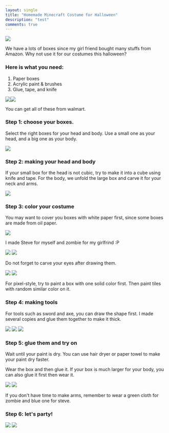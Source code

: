 ```yaml
---
layout: single
title: "Homemade Minecraft Costume for Halloween"
description: "test"
comments: true
---
```

![](http://www3.cs.stonybrook.edu/~coxie/holloween/7-1.JPG)

We have a lots of boxes since my girl friend bought many stuffs from Amazon. Why not use it for our costumes this halloween?


### Here is what you need:
1. Paper boxes
2. Acrylic paint & brushes
3. Glue, tape, and knife

![](http://www3.cs.stonybrook.edu/~coxie/holloween/1-1.jpg)![](http://www3.cs.stonybrook.edu/~coxie/holloween/1-2.jpg)

You can get all of these from walmart.

### Step 1: choose your boxes.
Select the right boxes for your head and body.
Use a small one as your head, and a big one as your body.

![](http://www3.cs.stonybrook.edu/~coxie/holloween/2-1.jpg)

### Step 2: making your head and body
If your small box for the head is not cubic, try to make it into a cube using knife and tape.
For the body, we unfold the large box and carve it for your neck and arms.

![](http://www3.cs.stonybrook.edu/~coxie/holloween/2-2.jpg)

### Step 3: color your costume
You may want to cover you boxes with white paper first, since some boxes are made from oil paper.

![](http://www3.cs.stonybrook.edu/~coxie/holloween/3-1.jpg)

I made Steve for myself and zombie for my girlfrind :P

![](http://www3.cs.stonybrook.edu/~coxie/holloween/3-2.JPG)
![](http://www3.cs.stonybrook.edu/~coxie/holloween/3-4.jpg)

Do not forget to carve your eyes after drawing them.

![](http://www3.cs.stonybrook.edu/~coxie/holloween/3-3.JPG)
![](http://www3.cs.stonybrook.edu/~coxie/holloween/5-2.jpg)

For pixel-style, try to paint a box with one solid color first. Then paint tiles with random similar color on it. 

### Step 4: making tools
For tools such as sword and axe, you can draw the shape first. I made several copies and glue them together to make it thick.

![](http://www3.cs.stonybrook.edu/~coxie/holloween/4-1.JPG)
![](http://www3.cs.stonybrook.edu/~coxie/holloween/4-2.jpg)
![](http://www3.cs.stonybrook.edu/~coxie/holloween/4-3.jpg)

### Step 5: glue them and try on
Wait until your paint is dry. You can use hair dryer or paper towel to make your paint dry faster.

Wear the box and then glue it. If your box is much larger for your body, you can also glue it first then wear it.

![](http://www3.cs.stonybrook.edu/~coxie/holloween/6-1.jpg)
![](http://www3.cs.stonybrook.edu/~coxie/holloween/6-2.jpg)

If you don't have time to make arms, remember to wear a green cloth for zombie and blue one for steve.

### Step 6: let's party!

![](http://www3.cs.stonybrook.edu/~coxie/holloween/7-3.jpg)
![](http://www3.cs.stonybrook.edu/~coxie/holloween/7-4.jpg)
